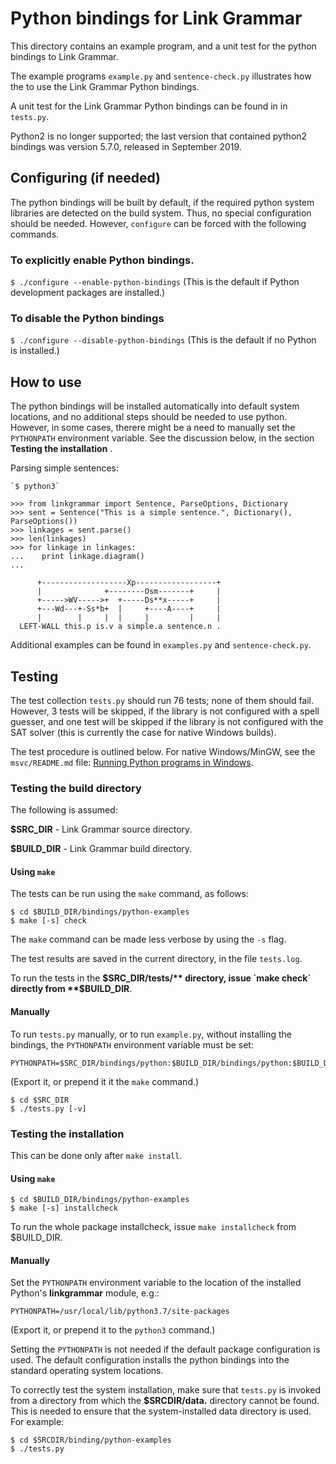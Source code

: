Python bindings for Link Grammar
================================
This directory contains an example program, and a unit test for the
python bindings to Link Grammar.

The example programs `example.py` and `sentence-check.py` illustrates
how the to use the Link Grammar Python bindings.

A unit test for the Link Grammar Python bindings can be found in
in `tests.py`.

Python2 is no longer supported; the last version that contained python2
bindings was version 5.7.0, released in September 2019.

Configuring (if needed)
-----------------------
The python bindings will be built by default, if the required python
system libraries are detected on the build system.  Thus, no special
configuration should be needed. However, `configure` can be forced with
the following commands.

### To explicitly enable Python bindings.
   `$ ./configure --enable-python-bindings`
(This is the default if Python development packages are installed.)

### To disable the Python bindings
   `$ ./configure --disable-python-bindings`
(This is the default if no Python is installed.)

How to use
----------
The python bindings will be installed automatically into default system
locations, and no additional steps should be needed to use python.
However, in some cases, therere might be a need to manually set the
`PYTHONPATH` environment variable.  See the discussion below, in
the section **Testing the installation** .

Parsing simple sentences:

```
`$ python3`

>>> from linkgrammar import Sentence, ParseOptions, Dictionary
>>> sent = Sentence("This is a simple sentence.", Dictionary(), ParseOptions())
>>> linkages = sent.parse()
>>> len(linkages)
>>> for linkage in linkages:
...    print linkage.diagram()
...
```
```
      +-------------------Xp------------------+
      |              +--------Osm-------+     |
      +----->WV----->+  +-----Ds**x-----+     |
      +---Wd---+-Ss*b+  |     +----A----+     |
      |        |     |  |     |         |     |
  LEFT-WALL this.p is.v a simple.a sentence.n .
```
Additional examples can be found in `examples.py` and `sentence-check.py`.

Testing
-------
The test collection `tests.py` should run 76 tests; none of them should
fail.  However, 3 tests will be skipped, if the library is not configured
with a spell guesser, and one test will be skipped if the library is not
configured with the SAT solver (this is currently the case for native
Windows builds).

The test procedure is outlined below.  For native Windows/MinGW, see
the `msvc/README.md` file:
[Running Python programs in Windows](/msvc/README.md#running-python-programs).

### Testing the build directory
The following is assumed:

**$SRC_DIR** - Link Grammar source directory.

**$BUILD_DIR** - Link Grammar build directory.

#### Using `make`
The tests can be run using the `make` command, as follows:
```
$ cd $BUILD_DIR/bindings/python-examples
$ make [-s] check
```
The `make` command can be made less verbose by using the `-s` flag.

The test results are saved in the current directory, in the file
`tests.log`.

To run the tests in the **$SRC_DIR/tests/** directory, issue `make check`
directly from **$BUILD_DIR**.

#### Manually
To run `tests.py` manually, or to run `example.py`, without installing
the bindings, the `PYTHONPATH` environment variable must be set:
```
PYTHONPATH=$SRC_DIR/bindings/python:$BUILD_DIR/bindings/python:$BUILD_DIR/bindings/python/.libs
```
(Export it, or prepend it it the `make` command.)
```
$ cd $SRC_DIR
$ ./tests.py [-v]
```

### Testing the installation
This can be done only after `make install`.

#### Using `make`
```
$ cd $BUILD_DIR/bindings/python-examples
$ make [-s] installcheck
```
To run the whole package installcheck, issue `make installcheck` from
$BUILD_DIR.

#### Manually
Set the `PYTHONPATH` environment variable to the location of the installed
Python's **linkgrammar** module, e.g.:

```
PYTHONPATH=/usr/local/lib/python3.7/site-packages
```
(Export it, or prepend it to the `python3` command.)

Setting the `PYTHONPATH` is not needed if the default package
configuration is used.  The default configuration installs the python
bindings into the standard operating system locations.

To correctly test the system installation, make sure that `tests.py` is
invoked from a directory from which the **$SRCDIR/data.** directory
cannot be found. This is needed to ensure that the system-installed data
directory is used. For example:

```
$ cd $SRCDIR/binding/python-examples
$ ./tests.py
```
